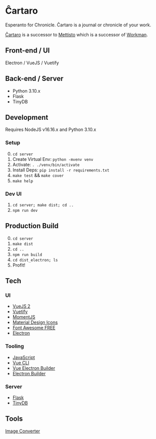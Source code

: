 # Ĉartaro
Esperanto for Chronicle. Ĉartaro is a journal or chronicle of your work.

[Ĉartaro](https://github.com/ccaroon/cartaro) is a successor to
[Mettisto](https://github.com/ccaroon/metiisto) which is a successor of
[Workman](https://github.com/ccaroon/workman).

## Front-end / UI
Electron / VueJS / Vuetify

## Back-end / Server
* Python 3.10.x
* Flask
* TinyDB

## Development
Requires NodeJS v16.16.x and Python 3.10.x

### Setup
0. `cd server`
1. Create Virtual Env: `python -mvenv venv`
2. Activate: `. ./venv/bin/activate`
3. Install Deps: `pip install -r requirements.txt`
4. `make test` && `make cover`
5. `make help`

### Dev UI
1. `cd server; make dist; cd ..`
2. `npm run dev`

## Production Build
0. `cd server`
1. `make dist`
2. `cd ..`
3. `npm run build`
4. `cd dist_electron; ls`
5. Profit!

## Tech
### UI
* [VueJS 2](https://v2.vuejs.org/)
* [Vuetify](https://vuetifyjs.com/en/introduction/why-vuetify/#feature-guides)
* [MomentJS](https://fontawesome.com/icons)
* [Material Design Icons](https://materialdesignicons.com/)
* [Font Awesome FREE](https://fontawesome.com/icons)
* [Electron](https://www.electronjs.org/)

### Tooling
* [JavaScript](https://developer.mozilla.org/en-US/docs/Web/JavaScript)
* [Vue CLI](https://cli.vuejs.org/)
* [Vue Electron Builder](https://nklayman.github.io/vue-cli-plugin-electron-builder/)
* [Electron Builder](https://www.electron.build/)

### Server
* [Flask](https://flask.palletsprojects.com/en/2.0.x/)
* [TinyDB](https://tinydb.readthedocs.io/en/latest/index.html)

## Tools
[Image Converter](https://anyconv.com/png-to-icns-converter/)
